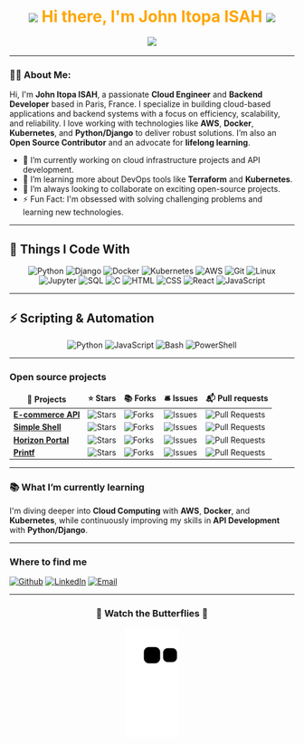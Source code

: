 <h1 align="center">
  <img src="https://emojis.slackmojis.com/emojis/images/1531849430/4246/blob-sunglasses.gif?1531849430" width="30"/> 
  <span style="color:orange">Hi there, I'm John Itopa ISAH</span>
  <img src="https://emojis.slackmojis.com/emojis/images/1531849430/4246/blob-sunglasses.gif?1531849430" width="30"/>
</h1>

<p align="center">
  <img src="https://readme-typing-svg.herokuapp.com?color=00FF00&width=400&lines=Cloud+Engineer;Backend+Developer;Open+Source+Contributor;Lifelong+Learner;Tech+Enthusiast;Creative+Problem+Solver" />
</p>

---

### 👨‍💻 About Me:
Hi, I'm **John Itopa ISAH**, a passionate **Cloud Engineer** and **Backend Developer** based in Paris, France. I specialize in building cloud-based applications and backend systems with a focus on efficiency, scalability, and reliability. I love working with technologies like **AWS**, **Docker**, **Kubernetes**, and **Python/Django** to deliver robust solutions. I’m also an **Open Source Contributor** and an advocate for **lifelong learning**.

- 🔭 I’m currently working on cloud infrastructure projects and API development.
- 🌱 I’m learning more about DevOps tools like **Terraform** and **Kubernetes**.
- 🤝 I’m always looking to collaborate on exciting open-source projects.
- ⚡ Fun Fact: I'm obsessed with solving challenging problems and learning new technologies.

---

<h2>🚀 Things I Code With</h2>

<p align="center">
  <!-- Python -->
  <img alt="Python" src="https://cdn.jsdelivr.net/gh/devicons/devicon/icons/python/python-original.svg" width="50" height="50"/>
  <!-- Django -->
  <img alt="Django" src="https://cdn.jsdelivr.net/gh/devicons/devicon/icons/django/django-plain.svg" width="50" height="50" />
  <!-- Docker -->
  <img alt="Docker" src="https://cdn.jsdelivr.net/gh/devicons/devicon/icons/docker/docker-original.svg" width="50" height="50" />
  <!-- Kubernetes -->
  <img alt="Kubernetes" src="https://cdn.jsdelivr.net/gh/devicons/devicon/icons/kubernetes/kubernetes-plain.svg" width="50" height="50" />
  <!-- AWS -->
  <img alt="AWS" src="https://cdn.jsdelivr.net/gh/devicons/devicon/icons/amazonwebservices/amazonwebservices-original-wordmark.svg" width="50" height="50" />
  <!-- Git -->
  <img alt="Git" src="https://cdn.jsdelivr.net/gh/devicons/devicon/icons/git/git-original.svg" width="50" height="50" />
  <!-- Linux -->
  <img alt="Linux" src="https://cdn.jsdelivr.net/gh/devicons/devicon/icons/linux/linux-original.svg" width="50" height="50" />
  <!-- Jupyter -->
  <img alt="Jupyter" src="https://cdn.jsdelivr.net/gh/devicons/devicon/icons/jupyter/jupyter-original.svg" width="50" height="50" />
  <!-- SQL -->
  <img alt="SQL" src="https://cdn.jsdelivr.net/gh/devicons/devicon/icons/mysql/mysql-original.svg" width="50" height="50" />
  <!-- C -->
  <img alt="C" src="https://cdn.jsdelivr.net/gh/devicons/devicon/icons/c/c-original.svg" width="50" height="50" />
  <!-- HTML -->
  <img alt="HTML" src="https://cdn.jsdelivr.net/gh/devicons/devicon/icons/html5/html5-original.svg" width="50" height="50" />
  <!-- CSS -->
  <img alt="CSS" src="https://cdn.jsdelivr.net/gh/devicons/devicon/icons/css3/css3-original.svg" width="50" height="50" />
  <!-- React -->
  <img alt="React" src="https://cdn.jsdelivr.net/gh/devicons/devicon/icons/react/react-original.svg" width="50" height="50" />
  <!-- JavaScript -->
  <img alt="JavaScript" src="https://cdn.jsdelivr.net/gh/devicons/devicon/icons/javascript/javascript-original.svg" width="50" height="50" />
</p>

---

<h2>⚡ Scripting & Automation</h2>
<p align="center">
  <!-- Python Scripting -->
  <img alt="Python" src="https://cdn.jsdelivr.net/gh/devicons/devicon/icons/python/python-original.svg" width="50" height="50" />
  <!-- JavaScript -->
  <img alt="JavaScript" src="https://cdn.jsdelivr.net/gh/devicons/devicon/icons/javascript/javascript-original.svg" width="50" height="50" />
  <!-- Bash -->
  <img alt="Bash" src="https://cdn.jsdelivr.net/gh/devicons/devicon/icons/bash/bash-original.svg" width="50" height="50" />
  <!-- PowerShell -->
  <img alt="PowerShell" src="https://cdn.jsdelivr.net/gh/devicons/devicon/icons/powershell/powershell-original.svg" width="50" height="50"/>
  
</p>

---

<h3>Open source projects</h3>
<table>
  <thead align="center">
    <tr border: none;>
      <td><b>🎁 Projects</b></td>
      <td><b>⭐ Stars</b></td>
      <td><b>📚 Forks</b></td>
      <td><b>🛎 Issues</b></td>
      <td><b>📬 Pull requests</b></td>
    </tr>
  </thead>
  <tbody>
    <tr>
      <td><a href="https://github.com/johnitopaisah/E-commerce-API"><b>E-commerce API</b></a></td>
      <td><img alt="Stars" src="https://img.shields.io/github/stars/johnitopaisah/E-commerce-API?style=flat-square&labelColor=343b41"/></td>
      <td><img alt="Forks" src="https://img.shields.io/github/forks/johnitopaisah/E-commerce-API?style=flat-square&labelColor=343b41"/></td>
      <td><img alt="Issues" src="https://img.shields.io/github/issues/johnitopaisah/E-commerce-API?style=flat-square&labelColor=343b41"/></td>
      <td><img alt="Pull Requests" src="https://img.shields.io/github/issues-pr/johnitopaisah/E-commerce-API?style=flat-square&labelColor=343b41"/></td>
    </tr>
    <tr>
      <td><a href="https://github.com/johnitopaisah/simple_shell1"><b>Simple Shell</b></a></td>
      <td><img alt="Stars" src="https://img.shields.io/github/stars/johnitopaisah/simple_shell1?style=flat-square&labelColor=343b41"/></td>
      <td><img alt="Forks" src="https://img.shields.io/github/forks/johnitopaisah/simple_shell1?style=flat-square&labelColor=343b41"/></td>
      <td><img alt="Issues" src="https://img.shields.io/github/issues/johnitopaisah/simple_shell1?style=flat-square&labelColor=343b41"/></td>
      <td><img alt="Pull Requests" src="https://img.shields.io/github/issues-pr/johnitopaisah/simple_shell1?style=flat-square&labelColor=343b41"/></td>
    </tr>
    <tr>
      <td><a href="https://github.com/johnitopaisah/horizonportal_project"><b>Horizon Portal</b></a></td>
      <td><img alt="Stars" src="https://img.shields.io/github/stars/johnitopaisah/horizonportal_project?style=flat-square&labelColor=343b41"/></td>
      <td><img alt="Forks" src="https://img.shields.io/github/forks/johnitopaisah/horizonportal_project?style=flat-square&labelColor=343b41"/></td>
      <td><img alt="Issues" src="https://img.shields.io/github/issues/johnitopaisah/horizonportal_project?style=flat-square&labelColor=343b41"/></td>
      <td><img alt="Pull Requests" src="https://img.shields.io/github/issues-pr/johnitopaisah/horizonportal_project?style=flat-square&labelColor=343b41"/></td>
    </tr>
    <tr>
      <td><a href="https://github.com/johnitopaisah/printf"><b>Printf</b></a></td>
      <td><img alt="Stars" src="https://img.shields.io/github/stars/johnitopaisah/printf?style=flat-square&labelColor=343b41"/></td>
      <td><img alt="Forks" src="https://img.shields.io/github/forks/johnitopaisah/printf?style=flat-square&labelColor=343b41"/></td>
      <td><img alt="Issues" src="https://img.shields.io/github/issues/johnitopaisah/printf?style=flat-square&labelColor=343b41"/></td>
      <td><img alt="Pull Requests" src="https://img.shields.io/github/issues-pr/johnitopaisah/printf?style=flat-square&labelColor=343b41"/></td>
    </tr>
  </tbody>
</table>

---

<h3>📚 What I’m currently learning</h3>
<p>I'm diving deeper into <b>Cloud Computing</b> with <b>AWS</b>, <b>Docker</b>, and <b>Kubernetes</b>, while continuously improving my skills in <b>API Development</b> with <b>Python/Django</b>.</p>

---

<h3>Where to find me</h3>
<p><a href="https://github.com/johnitopaisah" target="_blank"><img alt="Github" src="https://img.shields.io/badge/GitHub-%2312100E.svg?&style=for-the-badge&logo=Github&logoColor=white" /></a> <a href="https://www.linkedin.com/in/johnitopaisah" target="_blank"><img alt="LinkedIn" src="https://img.shields.io/badge/linkedin-%230077B5.svg?&style=for-the-badge&logo=linkedin&logoColor=white" /></a> <a href="mailto:john-itopa.isah@eleve.isep.fr"><img alt="Email" src="https://img.shields.io/badge/Email-D14836?style=for-the-badge&logo=gmail&logoColor=white" /></a></p>

---

<h3 align="center">🦋 Watch the Butterflies 🦋</h3>
<p align="center">
  <img src="https://github.com/johnitopaisah/johnitopaisah/blob/output/github-contribution-grid-butterflies.svg" alt="butterflies"/>
</p>
